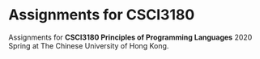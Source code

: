 # Assignments for CSCI3180
Assignments for **CSCI3180 Principles of Programming Languages** 2020 Spring at The Chinese University of Hong Kong.